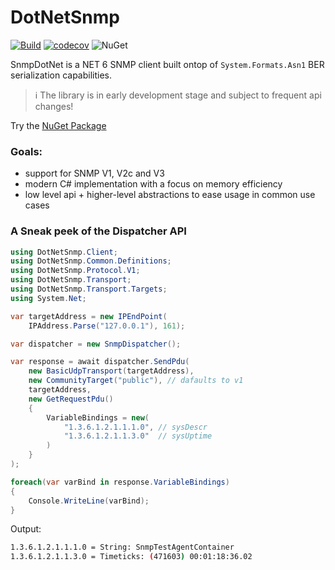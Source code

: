 # DotNetSnmp
[![Build](https://github.com/mvenditto/SnmpDotNet/actions/workflows/dotnet.yml/badge.svg)](https://github.com/mvenditto/SnmpDotNet/actions/workflows/dotnet.yml) [![codecov](https://codecov.io/gh/mvenditto/SnmpDotNet/branch/master/graph/badge.svg?token=P3JJTXWQ2V)](https://codecov.io/gh/mvenditto/SnmpDotNet)
![NuGet](https://img.shields.io/badge/nuget-v0.9.7--alpha-yellow)

SnmpDotNet is a NET 6 SNMP client built ontop of `System.Formats.Asn1` BER serialization capabilities.

> :information_source: The library is in early development stage and subject to frequent api changes!

Try the [NuGet Package](https://www.nuget.org/packages/DotNetSnmp)

### Goals:
  - support for SNMP V1, V2c and V3
  - modern C# implementation with a focus on memory efficiency
  - low level api + higher-level abstractions to ease usage in common use cases

### A Sneak peek of the Dispatcher API
```csharp
using DotNetSnmp.Client;
using DotNetSnmp.Common.Definitions;
using DotNetSnmp.Protocol.V1;
using DotNetSnmp.Transport;
using DotNetSnmp.Transport.Targets;
using System.Net;

var targetAddress = new IPEndPoint(
    IPAddress.Parse("127.0.0.1"), 161);

var dispatcher = new SnmpDispatcher();

var response = await dispatcher.SendPdu(
    new BasicUdpTransport(targetAddress),
    new CommunityTarget("public"), // dafaults to v1
    targetAddress,
    new GetRequestPdu()
    {
        VariableBindings = new(
            "1.3.6.1.2.1.1.1.0", // sysDescr
            "1.3.6.1.2.1.1.3.0"  // sysUptime
        )
    }
);

foreach(var varBind in response.VariableBindings)
{
    Console.WriteLine(varBind);
}
```
Output:
```bash
1.3.6.1.2.1.1.1.0 = String: SnmpTestAgentContainer
1.3.6.1.2.1.1.3.0 = Timeticks: (471603) 00:01:18:36.02
```
